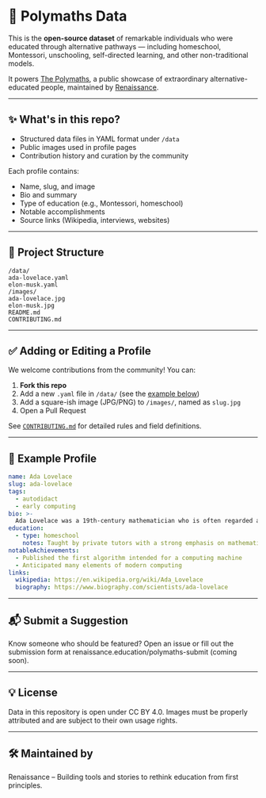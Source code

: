# 🧠 Polymaths Data

This is the **open-source dataset** of remarkable individuals who were educated through alternative pathways — including
homeschool, Montessori, unschooling, self-directed learning, and other non-traditional models.

It powers [The Polymaths](https://example.com), a public showcase of extraordinary alternative-educated people,
maintained by [Renaissance](https://renaissance.education).

---

## ✨ What's in this repo?

- Structured data files in YAML format under `/data`
- Public images used in profile pages
- Contribution history and curation by the community

Each profile contains:

- Name, slug, and image
- Bio and summary
- Type of education (e.g., Montessori, homeschool)
- Notable accomplishments
- Source links (Wikipedia, interviews, websites)

---

## 📁 Project Structure

```
/data/
ada-lovelace.yaml
elon-musk.yaml
/images/
ada-lovelace.jpg
elon-musk.jpg
README.md
CONTRIBUTING.md
```

---

## ✅ Adding or Editing a Profile

We welcome contributions from the community! You can:

1. **Fork this repo**
2. Add a new `.yaml` file in `/data/` (see the [example below](#example-profile))
3. Add a square-ish image (JPG/PNG) to `/images/`, named as `slug.jpg`
4. Open a Pull Request

See [`CONTRIBUTING.md`](./CONTRIBUTING.md) for detailed rules and field definitions.

---

## 🧾 Example Profile

```yaml
name: Ada Lovelace
slug: ada-lovelace
tags:
  - autodidact
  - early computing
bio: >-
  Ada Lovelace was a 19th-century mathematician who is often regarded as the first computer programmer.
education:
  - type: homeschool
    notes: Taught by private tutors with a strong emphasis on mathematics
notableAchievements:
  - Published the first algorithm intended for a computing machine
  - Anticipated many elements of modern computing
links:
  wikipedia: https://en.wikipedia.org/wiki/Ada_Lovelace
  biography: https://www.biography.com/scientists/ada-lovelace
```

---

## 📬 Submit a Suggestion

Know someone who should be featured? Open an issue or fill out the submission form at
renaissance.education/polymaths-submit (coming soon).

---

## 💡 License

Data in this repository is open under CC BY 4.0. Images must be properly attributed and are subject to their own usage
rights.

---

## 🛠 Maintained by

Renaissance – Building tools and stories to rethink education from first principles.
